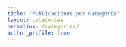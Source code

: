 ```yaml
---
title: "Publicaciones por Categoría"
layout: categories
permalink: /categories/
author_profile: true
---
```

